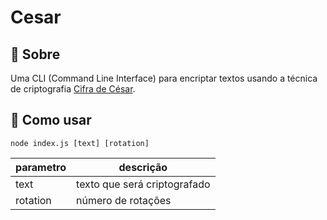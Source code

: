 # Cesar
## 🔎 Sobre
Uma CLI (Command Line Interface) para encriptar textos usando a técnica de criptografia [Cifra de César](https://pt.wikipedia.org/wiki/Cifra_de_C%C3%A9sar).

## 🏃 Como usar
```
node index.js [text] [rotation]
```

|parametro|descrição|
|-|-|
|text|texto que será criptografado|
|rotation|número de rotações|
